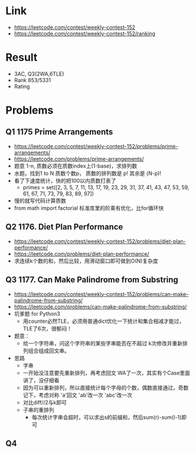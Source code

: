 # Link
- https://leetcode.com/contest/weekly-contest-152
- https://leetcode.com/contest/weekly-contest-152/ranking

# Result
- 3AC, Q3(2WA,6TLE)
- Rank 853/5331
- Rating

# Problems
## Q1 1175 Prime Arrangements
- https://leetcode.com/contest/weekly-contest-152/problems/prime-arrangements/
- https://leetcode.com/problems/prime-arrangements/
- 题意 1-n, 质数必须在质数index上(1-base)，求排列数
- 水题，找到1 to N 质数个数p， 质数的排列数是 p! 其余是 (N-p)!
- 看了下速度统计，快的把100以内质数打表了
    - primes = set([2, 3, 5, 7, 11, 13, 17, 19, 23, 29, 31, 37, 41, 43, 47, 53, 59, 61, 67, 71, 73, 79, 83, 89, 97])
- 慢的就写代码计算质数
- from math import factorial 标准库里的阶乘有优化，比for循环快

## Q2 1176. Diet Plan Performance
- https://leetcode.com/contest/weekly-contest-152/problems/diet-plan-performance/
- https://leetcode.com/problems/diet-plan-performance/
- 求连续k个数的和，然后比较，用滑动窗口即可做到O(N)复杂度

## Q3 1177. Can Make Palindrome from Substring
- https://leetcode.com/contest/weekly-contest-152/problems/can-make-palindrome-from-substring/
- https://leetcode.com/problems/can-make-palindrome-from-substring/
- 坑爹题 for Python3
    - 用counter必然TLE，必须用普通dict优化一下统计和集合相减才能过，TLE了6次，很郁闷！
- 题意：
    - 给一个字符串，问这个字符串的某些字串能否在不超过 k次修改并重新排列组合组成回文串。
- 思路
    - 字串
    - 一开始没注意要先重新排列，再考虑回文 WA了一次，其实有个Case里面讲了，没仔细看
    - 因为可以重新排列，所以直接统计每个字母的个数，偶数直接通过，奇数记下，考虑对称  'a'回文 'ab'改一次 'abc'改一次
    - 对比diff//2与k即可
    - 子串的重排列
        - 每次统计字串会超时，可以求出s的前缀和，然后sum(r)-sum(l-1)即可
    

## Q4